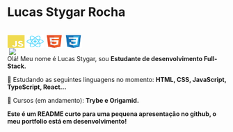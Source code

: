 # Lucas Stygar Rocha
<div style="display: inline_block" align="left"><br>
  <img align="center" alt="Lucas-Js" height="30" width="40" src="https://raw.githubusercontent.com/devicons/devicon/master/icons/javascript/javascript-plain.svg">
  <img align="center" alt="Lucas-React" height="30" width="40" src="https://raw.githubusercontent.com/devicons/devicon/master/icons/react/react-original.svg">
  <img align="center" alt="Lucas-HTML" height="30" width="40" src="https://raw.githubusercontent.com/devicons/devicon/master/icons/html5/html5-original.svg">
  <img align="center" alt="Lucas-CSS" height="30" width="40" src="https://raw.githubusercontent.com/devicons/devicon/master/icons/css3/css3-original.svg">
</div>

<img src="https://raw.githubusercontent.com/MicaelliMedeiros/micaellimedeiros/master/image/computer-illustration.png" min-width="500px" max-width="500px" width="500px" align="right">

<p align="left"> 
  Olá! Meu nome é Lucas Stygar, sou <strong>Estudante de desenvolvimento Full-Stack.</strong><br>
</p>

<p align="left">
  🦄 Estudando as seguintes linguagens no momento: <strong>HTML, CSS, JavaScript, TypeScript, React...</strong>
</p>

<p align="left">
  💼 Cursos (em andamento): <strong>Trybe e Origamid.</strong>
</p>


<strong>Este é um README curto para uma pequena apresentação no github, o meu portfolio está em desenvolvimento!</strong>
